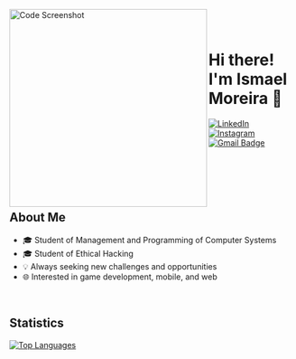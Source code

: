 <div>
  <img align="left" alt="Code Screenshot" src="https://github.com/Ismael-Moreira/Ismael-Moreira/assets/137077969/e9f0dd0d-90d7-41a1-bd5e-0ea82e8dd409" width="350px"/>

<br><br>
  
  # Hi there! I'm Ismael Moreira 👋

  [![LinkedIn](https://img.shields.io/badge/-LinkedIn-6633cc?style=flat-square&logo=Linkedin&logoColor=white&link=https://www.linkedin.com/in/ismael-moreira-932243280)](https://www.linkedin.com/in/ismael-moreira-932243280)
  [![Instagram](https://img.shields.io/badge/-Instagram-6633cc?style=flat-square&logo=Instagram&logoColor=white&link=https://instagram.com/ismael_moreira_003?igshid=ZDc4ODBmNjlmNQ==)](https://instagram.com/ismael_moreira_003?igshid=ZDc4ODBmNjlmNQ==)
  [![Gmail Badge](https://img.shields.io/badge/-Gmail-6633cc?style=flat-square&logo=Gmail&logoColor=white&link=mailto:ismaelmoreirajs@gmail.com)](mailto:ismaelmoreirajs@gmail.com)
</div>

<br><br><br><br>

## About Me

- 🎓 Student of Management and Programming of Computer Systems
- 🎓 Student of Ethical Hacking
- 💡 Always seeking new challenges and opportunities
- 🌐 Interested in game development, mobile, and web

<br>

## Statistics

[![Top Languages](https://github-readme-stats.vercel.app/api/top-langs/?username=Ismael-Moreira&theme=blue-white&layout=compact)](https://github.com/anuraghazra/github-readme-stats)
